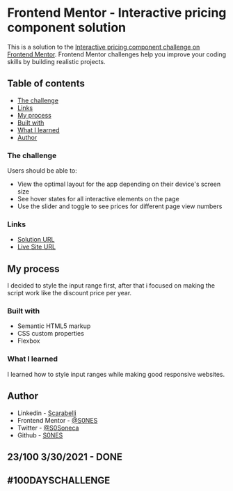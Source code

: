 # Frontend Mentor - Interactive pricing component solution

This is a solution to the [Interactive pricing component challenge on Frontend Mentor](https://www.frontendmentor.io/challenges/interactive-pricing-component-t0m8PIyY8). Frontend Mentor challenges help you improve your coding skills by building realistic projects.

## Table of contents

- [The challenge](#the-challenge)
- [Links](#links)
- [My process](#my-process)
- [Built with](#built-with)
- [What I learned](#what-i-learned)
- [Author](#author)

### The challenge

Users should be able to:

- View the optimal layout for the app depending on their device's screen size
- See hover states for all interactive elements on the page
- Use the slider and toggle to see prices for different page view numbers

### Links

- [Solution URL](https://www.frontendmentor.io/solutions/mobile-first-using-css-flexbox-in-responsive-1BdJ3_abb)
- [Live Site URL](https://sones-100days.netlify.app/day21to30/interactiveprice/)

## My process

I decided to style the input range first, after that i focused on making the script work like the discount price per year.

### Built with

- Semantic HTML5 markup
- CSS custom properties
- Flexbox

### What I learned

I learned how to style input ranges while making good responsive websites.

## Author

- Linkedin - [Scarabelli](https://www.linkedin.com/in/scarabelli/)
- Frontend Mentor - [@S0NES](https://www.frontendmentor.io/profile/S0NES)
- Twitter - [@S0Soneca](https://www.twitter.com/S0Soneca)
- Github - [S0NES](https://github.com/S0NES)

## 23/100 3/30/2021 - DONE

## #100DAYSCHALLENGE
